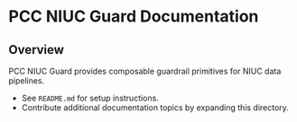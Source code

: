 # PCC NIUC Guard Documentation

## Overview

PCC NIUC Guard provides composable guardrail primitives for NIUC data pipelines.

- See `README.md` for setup instructions.
- Contribute additional documentation topics by expanding this directory.

